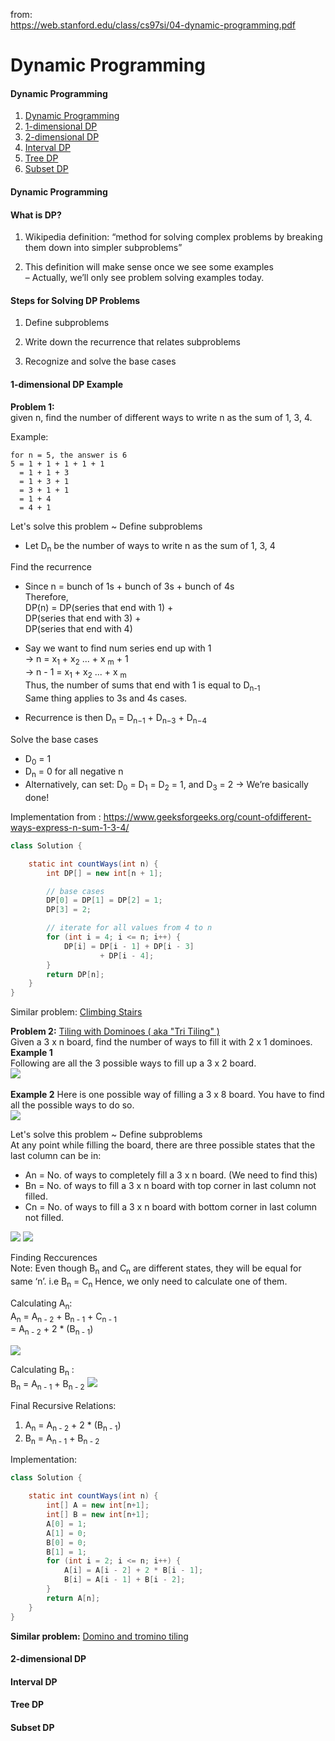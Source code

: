 from:<br/>https://web.stanford.edu/class/cs97si/04-dynamic-programming.pdf

Dynamic Programming
===
#### Dynamic Programming
1. <a class="nav-link" href="#dp">Dynamic Programming</a>
2. <a class="nav-link" href="#1_dimen_dp">1-dimensional DP</a>
3. <a class="nav-link" href="#2_dimen_dp">2-dimensional DP</a>
4. <a class="nav-link" href="#interval_dp">Interval DP</a>
5. <a class="nav-link" href="#tree_dp">Tree DP</a>
6. <a class="nav-link" href="#subset_dp">Subset DP</a>

<h4 id="dp">Dynamic Programming</h4>

#### What is DP?
1. Wikipedia definition: “method for solving complex problems
by breaking them down into simpler subproblems”

2. This definition will make sense once we see some examples<br/>
– Actually, we’ll only see problem solving examples today.

#### Steps for Solving DP Problems
1. Define subproblems
   
2. Write down the recurrence that relates subproblems
   
3. Recognize and solve the base cases


<h4 id="1_dimen_dp">1-dimensional DP Example</h4>

**Problem 1:**<br/> given n, find the number of different ways to write n as the sum of 1, 3, 4.<br/>

Example: 
```
for n = 5, the answer is 6
5 = 1 + 1 + 1 + 1 + 1
  = 1 + 1 + 3
  = 1 + 3 + 1
  = 3 + 1 + 1
  = 1 + 4
  = 4 + 1
```
Let's solve this problem ~ Define subproblems
- Let D<sub>n</sub> be the number of ways to write n as the sum of 1, 3, 4

Find the recurrence
- Since n = bunch of 1s + bunch of 3s + bunch of 4s <br/>Therefore, <br/>DP(n) = DP(series that end with 1) +<br/> DP(series that end with 3) +<br/> DP(series that end with 4)

- Say we want to find num series end up with 1<br/>
&rarr; n = x<sub>1</sub> + x<sub>2</sub> ... + x <sub>m</sub> + 1<br/>
&rarr; n - 1 = x<sub>1</sub> + x<sub>2</sub> ... + x <sub>m</sub>
<br/>Thus, the number of sums that end with 1 is equal to D<sub>n-1</sub>
<br/>Same thing applies to 3s and 4s cases.

- Recurrence is then
D<sub>n</sub> = D<sub>n−1</sub> + D<sub>n−3</sub> + D<sub>n−4</sub>

Solve the base cases
- D<sub>0</sub> = 1
- D<sub>n</sub> = 0 for all negative n
- Alternatively, can set: D<sub>0</sub> = D<sub>1</sub> = D<sub>2</sub> = 1, and D<sub>3</sub> = 2
&rarr; We’re basically done!

Implementation from : https://www.geeksforgeeks.org/count-ofdifferent-ways-express-n-sum-1-3-4/
```java
class Solution { 

	static int countWays(int n) { 
		int DP[] = new int[n + 1]; 

		// base cases 
		DP[0] = DP[1] = DP[2] = 1; 
		DP[3] = 2; 

		// iterate for all values from 4 to n 
		for (int i = 4; i <= n; i++) {
			DP[i] = DP[i - 1] + DP[i - 3] 
					+ DP[i - 4]; 
        }
		return DP[n]; 
	} 
} 
```
Similar problem: [Climbing Stairs](./climbing_stairs.md)<br/>

**Problem 2:** [Tiling with Dominoes ( aka "Tri Tiling" )](https://www.geeksforgeeks.org/tiling-with-dominoes/)
<br/>Given a 3 x n board, find the number of ways to fill it with 2 x 1 dominoes.
<br/>**Example 1**<br/> Following are all the 3 possible ways to fill up a 3 x 2 board.
<br/>![](https://media.geeksforgeeks.org/wp-content/uploads/example1-3-300x113.png)<br/>
<br/>**Example 2**
Here is one possible way of filling a 3 x 8 board. You have to find all the possible ways to do so.<br/>
![](https://media.geeksforgeeks.org/wp-content/uploads/example_3x8-300x113.jpg)

Let's solve this problem ~ Define subproblems
<br/>At any point while filling the board, there are three possible states that the last column can be in:<br/>

- An =  No. of ways to completely fill a 3 x n board. (We need to find this)
- Bn =  No. of ways to fill a 3 x n board with top corner in last column not filled.
- Cn =  No. of ways to fill a 3 x n board with bottom corner in last column not filled.

![](https://media.geeksforgeeks.org/wp-content/uploads/possibleStates-1-1024x327.jpg)
![](https://media.geeksforgeeks.org/wp-content/uploads/impossibleStates-300x127.jpg)

Finding Reccurences<br/>
Note: Even though B<sub>n</sub> and C<sub>n</sub> are different states, they will be equal for same ‘n’. i.e B<sub>n</sub> = C<sub>n</sub>
Hence, we only need to calculate one of them.

Calculating A<sub>n</sub>:<br/>
A<sub>n</sub> = A<sub>n - 2</sub> + B<sub>n - 1</sub> + C<sub>n - 1</sub><br/>
= A<sub>n - 2</sub> + 2 * (B<sub>n - 1</sub>)

![](https://media.geeksforgeeks.org/wp-content/uploads/An-1024x186.jpg)

Calculating B<sub>n</sub> :<br/>
B<sub>n</sub> = A<sub>n - 1</sub> + B<sub>n - 2</sub>
![](https://media.geeksforgeeks.org/wp-content/uploads/Bn-1024x186.jpg)

Final Recursive Relations:
1. A<sub>n</sub> = A<sub>n - 2</sub> + 2 * (B<sub>n - 1</sub>)
2. B<sub>n</sub> = A<sub>n - 1</sub> + B<sub>n - 2</sub>

Implementation:
```java
class Solution {

	static int countWays(int n) {
		int[] A = new int[n+1];
		int[] B = new int[n+1];
		A[0] = 1;
        A[1] = 0;
		B[0] = 0;
        B[1] = 1;
		for (int i = 2; i <= n; i++) { 
			A[i] = A[i - 2] + 2 * B[i - 1]; 
			B[i] = A[i - 1] + B[i - 2]; 
		}
		return A[n]; 
	}
}
```
**Similar problem:** [Domino and tromino tiling](./domino_and_tromino_tiling.md) 
<h4 id="2_dimen_dp">2-dimensional DP</h4>
<h4 id="interval_dp">Interval DP</h4>
<h4 id="tree_dp">Tree DP</h4>
<h4 id="subset_dp">Subset DP</h4>
